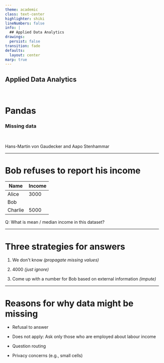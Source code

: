 ```yaml
---
theme: academic
class: text-center
highlighter: shiki
lineNumbers: false
info: |
  ## Applied Data Analytics
drawings:
  persist: false
transition: fade
defaults:
  layout: center
marp: true
---
```


## Applied Data Analytics

<br>

# Pandas

### Missing data

<br>

Hans-Martin von Gaudecker and Aapo Stenhammar

---

# Bob refuses to report his income

| Name    | Income |
| ------- | ------ |
| Alice   | 3000   |
| Bob     |        |
| Charlie | 5000   |

Q: What is mean / median income in this dataset?

---

# Three strategies for answers

1. We don't know *(propagate missing values)*

1. 4000 *(just ignore)*

1. Come up with a number for Bob based on external information *(impute)*


---

# Reasons for why data might be missing

- Refusal to answer

- Does not apply: Ask only those who are employed about labour income

- Question routing

- Privacy concerns (e.g., small cells)
